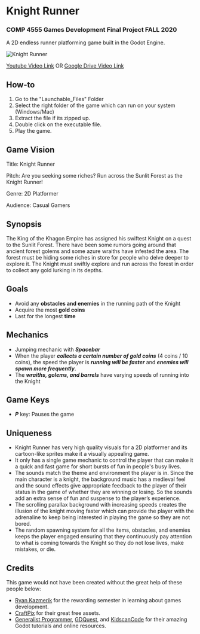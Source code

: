 # Knight Runner

### COMP 4555 Games Development Final Project FALL 2020

A 2D endless runner platforming game built in the Godot Engine.

![Knight Runner](Assets/Knight_Runner_gif2.gif)

[Youtube Video Link](https://youtu.be/SY4KCzFJAzk)
OR
[Google Drive Video Link](https://drive.google.com/file/d/1TWa5TIrTDPnE10DyQyUYuiSwh6az7iKW/view?usp=sharing)

## How-to
1. Go to the "Launchable_Files" Folder
2. Select the right folder of the game which can run on your system (Windows/Mac)
3. Extract the file if its zipped up.
4. Double click on the executable file.
5. Play the game.

## Game Vision
Title: Knight Runner

Pitch: Are you seeking some riches? Run across the Sunlit Forest as the Knight Runner! 

Genre: 2D Platformer

Audience: Casual Gamers

## Synopsis
The King of the Khagon Empire has assigned his swiftest Knight on a quest to the Sunlit Forest. There have been some rumors going around that ancient forest golems and some azure wraiths have infested the area. The forest must be hiding some riches in store for people who delve deeper to explore it. The Knight must swiftly explore and run across the forest in order to collect any gold lurking in its depths.

## Goals
- Avoid any **obstacles and enemies** in the running path of the Knight
- Acquire the most **gold coins**
- Last for the longest **time**

## Mechanics
- Jumping mechanic with **_Spacebar_**
- When the player **_collects a certain number of gold coins_** (4 coins / 10 coins), the speed the player is **_running will be faster_** and **_enemies will spawn more frequently_**.
- The **_wraiths, golems, and barrels_** have varying speeds of running into the Knight

## Game Keys
- **_P_** key: Pauses the game

## Uniqueness 
- Knight Runner has very high quality visuals for a 2D platformer and its cartoon-like sprites make it a visually appealing game.
- It only has a single game mechanic to control the player that can make it a quick and fast game for short bursts of fun in people's busy lives.
- The sounds match the theme and environment the player is in. Since the main character is a knight, the background music has a medieval feel and the sound effects give appropriate feedback to the player of their status in the game of whether they are winning or losing. So the sounds add an extra sense of fun and suspense to the player’s experience.
- The scrolling parallax background with increasing speeds creates the illusion of the knight moving faster which can provide the player with the adrenaline to keep being interested in playing the game so they are not bored.
- The random spawning system for all the items, obstacles, and enemies keeps the player engaged ensuring that they continuously pay attention to what is coming towards the Knight so they do not lose lives, make mistakes, or die. 

## Credits
This game would not have been created without the great help of these people below:
- [Ryan Kazmerik](https://ca.linkedin.com/in/ryan-kazmerik-22049326) for the rewarding semester in learning about games development.
- [CraftPix](https://craftpix.net/freebies/) for their great free assets.
- [Generalist Programmer](https://www.youtube.com/channel/UC1i4hf14VYxV14h6MsPX0Yw), [GDQuest](https://www.youtube.com/channel/UCxboW7x0jZqFdvMdCFKTMsQ), and [KidscanCode](http://kidscancode.org/godot_recipes/) for their amazing Godot tutorials and online resources.